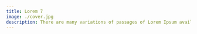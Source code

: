 ```yaml
---
title: Lorem 7
image: ./cover.jpg
description: There are many variations of passages of Lorem Ipsum available, but the majority have suffered alteration.
---
```

